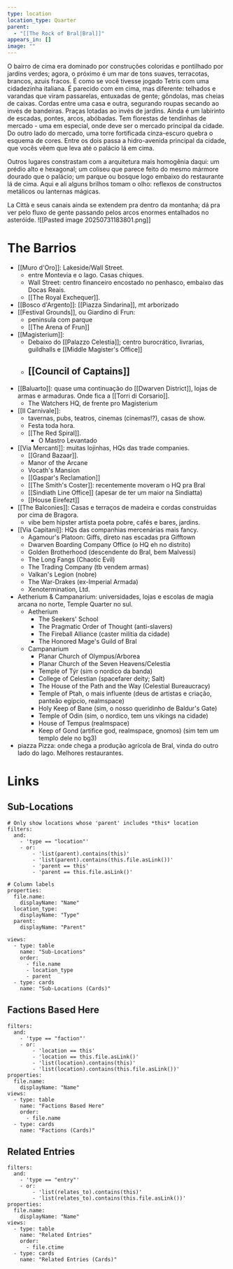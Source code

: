 ```yaml
---
type: location
location_type: Quarter
parent:
  - "[[The Rock of Bral|Bral]]"
appears_in: []
image: ""
---
```

O bairro de cima era dominado por construções coloridas e pontilhado por jardins verdes; agora, o próximo é um mar de tons suaves, terracotas, brancos, azuis fracos. É como se você tivesse jogado Tetris com uma cidadezinha italiana. É parecido com em cima, mas diferente: telhados e varandas que viram passarelas, entuxadas de gente; gôndolas, mas cheias de caixas. Cordas entre uma casa e outra, segurando roupas secando ao invés de bandeiras. Praças lotadas ao invés de jardins. Ainda é um labirinto de escadas, pontes, arcos, abóbadas. Tem florestas de tendinhas de mercado - uma em especial, onde deve ser o mercado principal da cidade. Do outro lado do mercado, uma torre fortificada cinza-escuro quebra o esquema de cores. Entre os dois passa a hidro-avenida principal da cidade, que vocês vêem que leva até o palácio lá em cima. 

Outros lugares constrastam com a arquitetura mais homogênia daqui: um prédio alto e hexagonal; um coliseu que parece feito do mesmo mármore dourado que o palácio; um parque ou bosque logo embaixo do restaurante lá de cima. Aqui e ali alguns brilhos tomam o olho: reflexos de constructos metálicos ou lanternas mágicas. 

La Città e seus canais ainda se extendem pra dentro da montanha; dá pra ver pelo fluxo de gente passando pelos arcos enormes entalhados no asteróide. 
![[Pasted image 20250731183801.png]]

# The Barrios

- [[Muro d'Oro]]: Lakeside/Wall Street. 
	- entre Montevia e o lago. Casas chiques. 
	- Wall Street: centro financeiro encostado no penhasco, embaixo das Docas Reais. 
	- [[The Royal Exchequer]].
- [[Bosco d'Argento]]: [[Piazza Sindarina]], mt arborizado 
- [[Festival Grounds]], ou Giardino di Frun: 
	- peninsula com parque 
	- [[The Arena of Frun]]
- [[Magisterium]]:
	- Debaixo do [[Palazzo Celestia]]; centro burocrático, livrarias, guildhalls e [[Middle Magister's Office]]
	- [[Council of Captains]]
		- 
- [[Baluarto]]: quase uma continuação do [[Dwarven District]], lojas de armas e armaduras. Onde fica a [[Torri di Corsario]]. 
	- The Watchers HQ, de frente pro Magisterium
- [[Il Carnivale]]: 
	- tavernas, pubs, teatros, cinemas (cinemas!?), casas de show. 
	- Festa toda hora. 
	- [[The Red Spiral]]. 
		- O Mastro Levantado
- [[Via Mercanti]]: muitas lojinhas, HQs das trade companies. 
	- [[Grand Bazaar]]. 
	- Manor of the Arcane 
	- Vocath's Mansion
	- [[Gaspar's Reclamation]]
	- [[The Smith's Coster]]: recentemente moveram o HQ pra Bral
	- [[Sindiath Line Office]] (apesar de ter um maior na Sindiatta)
	- [[House Eirefezt]] 
- [[The Balconies]]: Casas e terraços de madeira e cordas construídas por cima de Bragora.
	- vibe bem hipster artista poeta pobre, cafés e bares, jardins. 
- [[Via Capitani]]: HQs das companhias mercenárias mais fancy. 
	- Agamour's Platoon: Giffs, direto nas escadas pra Gifftown
	- Dwarven Boarding Company Office (o HQ eh no distrito)
	- Golden Brotherhood (descendente do Bral, bem Malvessi)
	- The Long Fangs (Chaotic Evil)
	- The Trading Company (tb vendem armas)
	- Valkan's Legion (nobre)
	- The War-Drakes (ex-Imperial Armada)
	- Xenotermination, Ltd. 
- Aetherium & Campanarium: universidades, lojas e escolas de magia arcana no norte, Temple Quarter no sul. 
	- Aetherium
		- The Seekers' School
		- The Pragmatic Order of Thought (anti-slavers)
		- The Fireball Alliance (caster militia da cidade)
		- The Honored Mage's Guild of Bral
	- Campanarium
		- Planar Church of Olympus/Arborea 
		- Planar Church of the Seven Heavens/Celestia
		- Temple of Týr (sim o nordico da banda)
		- College of Celestian (spacefarer deity; Salt)
		- The House of the Path and the Way (Celestial Bureaucracy)
		- Temple of Ptah, o mais influente (deus de artistas e criação, panteão egípcio, realmspace)
		- Holy Keep of Bane (sim, o nosso queridinho de Baldur's Gate)
		- Temple of Odin (sim, o nordico, tem uns vikings na cidade)
		- House of Tempus (realmspace)
		- Keep of Gond (artifice god, realmspace, gnomos) (sim tem um templo dele no bg3)
- piazza Pizza: onde chega a produção agrícola de Bral, vinda do outro lado do lago. Melhores restaurantes.

<!-- DYNAMIC:related-entries -->

# Links

## Sub-Locations
```base
# Only show locations whose 'parent' includes *this* location
filters:
  and:
    - 'type == "location"'
    - or:
        - 'list(parent).contains(this)'
        - 'list(parent).contains(this.file.asLink())'
        - 'parent == this'
        - 'parent == this.file.asLink()'

# Column labels
properties:
  file.name:
    displayName: "Name"
  location_type:
    displayName: "Type"
  parent:
    displayName: "Parent"

views:
  - type: table
    name: "Sub-Locations"
    order:
      - file.name
      - location_type
      - parent
  - type: cards
    name: "Sub-Locations (Cards)"
```

## Factions Based Here
```base
filters:
  and:
    - 'type == "faction"'
    - or:
        - 'location == this'
        - 'location == this.file.asLink()'
        - 'list(location).contains(this)'
        - 'list(location).contains(this.file.asLink())'
properties:
  file.name:
    displayName: "Name"
views:
  - type: table
    name: "Factions Based Here"
    order:
      - file.name
  - type: cards
    name: "Factions (Cards)"
```

## Related Entries
```base
filters:
  and:
    - 'type == "entry"'
    - or:
        - 'list(relates_to).contains(this)'
        - 'list(relates_to).contains(this.file.asLink())'
properties:
  file.name:
    displayName: "Name"
views:
  - type: table
    name: "Related Entries"
    order:
      - file.ctime
  - type: cards
    name: "Related Entries (Cards)"
```

<!-- /DYNAMIC -->
